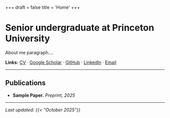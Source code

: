 +++
draft = false
title = 'Home'
+++
# Senior undergraduate at Princeton University 

About me paragraph....


**Links:**
[CV](/cv.pdf) · [Google Scholar](https://scholar.google.com/) · [GitHub](https://github.com/natalia-espinosadice) · [LinkedIn](https://www.linkedin.com/) · [Email](mailto:nespinosadice22@gmail.com)

---

## Publications 

- **Sample Paper.** *Preprint, 2025* 


---
*Last updated: {{< "October 2025"}}*

